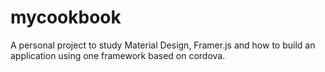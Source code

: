 # mycookbook
A personal project to study Material Design, Framer.js and how to build an application using one framework based on cordova.
